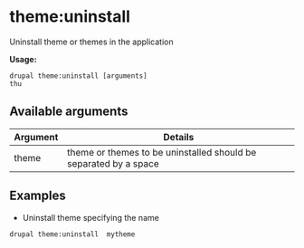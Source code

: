 # theme:uninstall
Uninstall theme or themes in the application

**Usage:**
```
drupal theme:uninstall [arguments]
thu
```

## Available arguments
Argument | Details
---------|-------------
theme | theme or themes to be uninstalled should be separated by a space

## Examples
* Uninstall theme specifying the name
```
drupal theme:uninstall  mytheme
```
